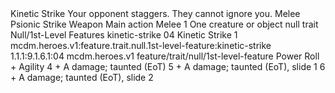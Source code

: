 <ability>
  <name>Kinetic Strike</name>
  <flavor>Your opponent staggers. They cannot ignore you.</flavor>
  <keywords>
    <keyword>Melee</keyword>
    <keyword>Psionic</keyword>
    <keyword>Strike</keyword>
    <keyword>Weapon</keyword>
  </keywords>
  <type>Main action</type>
  <distance>Melee 1</distance>
  <target>One creature or object</target>
  <metadata>
    <class>null</class>
    <feature_type>trait</feature_type>
    <file_dpath>Null/1st-Level Features</file_dpath>
    <item_id>kinetic-strike</item_id>
    <item_index>04</item_index>
    <item_name>Kinetic Strike</item_name>
    <level>1</level>
    <scc>mcdm.heroes.v1:feature.trait.null.1st-level-feature:kinetic-strike</scc>
    <scdc>1.1.1:9.1.6.1:04</scdc>
    <source>mcdm.heroes.v1</source>
    <type>feature/trait/null/1st-level-feature</type>
  </metadata>
  <effects>
    <effect type="roll">
      <roll>Power Roll + Agility</roll>
      <t1>4 + A damage; taunted (EoT)</t1>
      <t2>5 + A damage; taunted (EoT), slide 1</t2>
      <t3>6 + A damage; taunted (EoT), slide 2</t3>
    </effect>
  </effects>
</ability>
